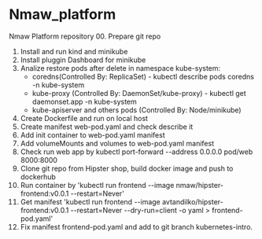 # Nmaw_platform
Nmaw Platform repository
00. Prepare git repo
01. Install and run kind and minikube
02. Install pluggin Dashboard for minikube
03. Analize restore pods after delete in namespace kube-system: 
    - coredns(Controlled By:  ReplicaSet) - kubectl describe pods coredns -n kube-system
    - kube-proxy (Controlled By:  DaemonSet/kube-proxy) - kubectl get daemonset.app -n kube-system
    - kube-apiserver and others pods (Controlled By:  Node/minikube)
04. Create Dockerfile and run on local host
05. Create manifest web-pod.yaml and check describe it
06. Add init container to web-pod.yaml manifest
07. Add volumeMounts and volumes to web-pod.yaml manifest
08. Check run web app by kubectl port-forward --address 0.0.0.0 pod/web 8000:8000
09. Clone git repo from Hipster shop, build docker image and push to dockerhub
10. Run container by 'kubectl run frontend --image nmaw/hipster-frontend:v0.0.1 --restart=Never'
11. Get manifest 'kubectl run frontend --image avtandilko/hipster-frontend:v0.0.1 --restart=Never --dry-run=client -o yaml > frontend-pod.yaml'
12. Fix manifest frontend-pod.yaml and add to git branch kubernetes-intro.


